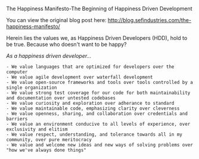 The Happiness Manifesto-The Beginning of Happiness Driven Development

You can view the original blog post here: http://blog.sefindustries.com/the-happiness-manifesto/

Herein lies the values we, as Happiness Driven Developers (HDD), hold to be true. Because who doesn't want to be happy?

*As a happiness driven developer...*

    - We value languages that are optimized for developers over the computer
    - We value agile development over waterfall development
    - We value open-source frameworks and tools over tools controlled by a single organization
    - We value strong test coverage for our code for both maintainability and documentation over untested codebases
    - We value curiosity and exploration over adherance to standard
    - We value maintainable code, emphasizing clarity over cleverness
    - We value openness, sharing, and collaboration over credentials and barriers
    - We value an environment conducive to all levels of experience, over exclusivity and elitism
    - We value respect, understanding, and tolerance towards all in my community, over pure meritocracy
    - We value and welcome new ideas and new ways of solving problems over "how we've always done things"
